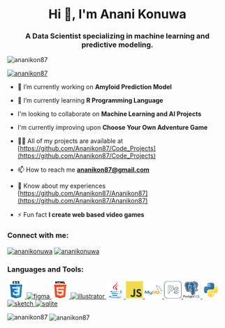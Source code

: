 <h1 align="center">Hi 👋, I'm Anani Konuwa</h1>
<h3 align="center">A Data Scientist specializing in machine learning and predictive modeling.</h3>

<p align="left"> <img src="https://komarev.com/ghpvc/?username=ananikon87&label=Profile%20views&color=0e75b6&style=flat" alt="ananikon87" /> </p>

<p align="left"> <a href="https://github.com/ryo-ma/github-profile-trophy"><img src="https://github-profile-trophy.vercel.app/?username=ananikon87" alt="ananikon87" /></a> </p>

- 🔭 I’m currently working on **Amyloid Prediction Model**

- 🌱 I’m currently learning **R Programming Language**

- I'm looking to collaborate on **Machine Learning and AI Projects**

- I'm currently improving upon **Choose Your Own Adventure Game**

- 👨‍💻 All of my projects are available at [https://github.com/Ananikon87/Code_Projects](https://github.com/Ananikon87/Code_Projects)

- 📫 How to reach me **ananikon87@gmail.com**

- 📄 Know about my experiences [https://github.com/Ananikon87/Ananikon87](https://github.com/Ananikon87/Ananikon87)

- ⚡ Fun fact **I create web based video games**

<h3 align="left">Connect with me:</h3>
<p align="left">
<a href="https://linkedin.com/in/ananikonuwa" target="blank"><img align="center" src="https://raw.githubusercontent.com/rahuldkjain/github-profile-readme-generator/master/src/images/icons/Social/linked-in-alt.svg" alt="ananikonuwa" height="30" width="40" /></a>
<a href="https://kaggle.com/ananikonuwa" target="blank"><img align="center" src="https://raw.githubusercontent.com/rahuldkjain/github-profile-readme-generator/master/src/images/icons/Social/kaggle.svg" alt="ananikonuwa" height="30" width="40" /></a>
</p>

<h3 align="left">Languages and Tools:</h3>
<p align="left"> <a href="https://www.w3schools.com/css/" target="_blank" rel="noreferrer"> <img src="https://raw.githubusercontent.com/devicons/devicon/master/icons/css3/css3-original-wordmark.svg" alt="css3" width="40" height="40"/> </a> <a href="https://www.figma.com/" target="_blank" rel="noreferrer"> <img src="https://www.vectorlogo.zone/logos/figma/figma-icon.svg" alt="figma" width="40" height="40"/> </a> <a href="https://www.w3.org/html/" target="_blank" rel="noreferrer"> <img src="https://raw.githubusercontent.com/devicons/devicon/master/icons/html5/html5-original-wordmark.svg" alt="html5" width="40" height="40"/> </a> <a href="https://www.adobe.com/in/products/illustrator.html" target="_blank" rel="noreferrer"> <img src="https://www.vectorlogo.zone/logos/adobe_illustrator/adobe_illustrator-icon.svg" alt="illustrator" width="40" height="40"/> </a> <a href="https://www.java.com" target="_blank" rel="noreferrer"> <img src="https://raw.githubusercontent.com/devicons/devicon/master/icons/java/java-original.svg" alt="java" width="40" height="40"/> </a> <a href="https://developer.mozilla.org/en-US/docs/Web/JavaScript" target="_blank" rel="noreferrer"> <img src="https://raw.githubusercontent.com/devicons/devicon/master/icons/javascript/javascript-original.svg" alt="javascript" width="40" height="40"/> </a> <a href="https://www.mysql.com/" target="_blank" rel="noreferrer"> <img src="https://raw.githubusercontent.com/devicons/devicon/master/icons/mysql/mysql-original-wordmark.svg" alt="mysql" width="40" height="40"/> </a> <a href="https://www.photoshop.com/en" target="_blank" rel="noreferrer"> <img src="https://raw.githubusercontent.com/devicons/devicon/master/icons/photoshop/photoshop-line.svg" alt="photoshop" width="40" height="40"/> </a> <a href="https://www.postgresql.org" target="_blank" rel="noreferrer"> <img src="https://raw.githubusercontent.com/devicons/devicon/master/icons/postgresql/postgresql-original-wordmark.svg" alt="postgresql" width="40" height="40"/> </a> <a href="https://www.python.org" target="_blank" rel="noreferrer"> <img src="https://raw.githubusercontent.com/devicons/devicon/master/icons/python/python-original.svg" alt="python" width="40" height="40"/> </a> <a href="https://www.sketch.com/" target="_blank" rel="noreferrer"> <img src="https://www.vectorlogo.zone/logos/sketchapp/sketchapp-icon.svg" alt="sketch" width="40" height="40"/> </a> <a href="https://www.sqlite.org/" target="_blank" rel="noreferrer"> <img src="https://www.vectorlogo.zone/logos/sqlite/sqlite-icon.svg" alt="sqlite" width="40" height="40"/> </a> </p>

<p><img align="left" src="https://github-readme-stats.vercel.app/api/top-langs?username=ananikon87&show_icons=true&locale=en&layout=compact" alt="ananikon87" /></p>

<p>&nbsp;<img align="center" src="https://github-readme-stats.vercel.app/api?username=ananikon87&show_icons=true&locale=en" alt="ananikon87" /></p>
